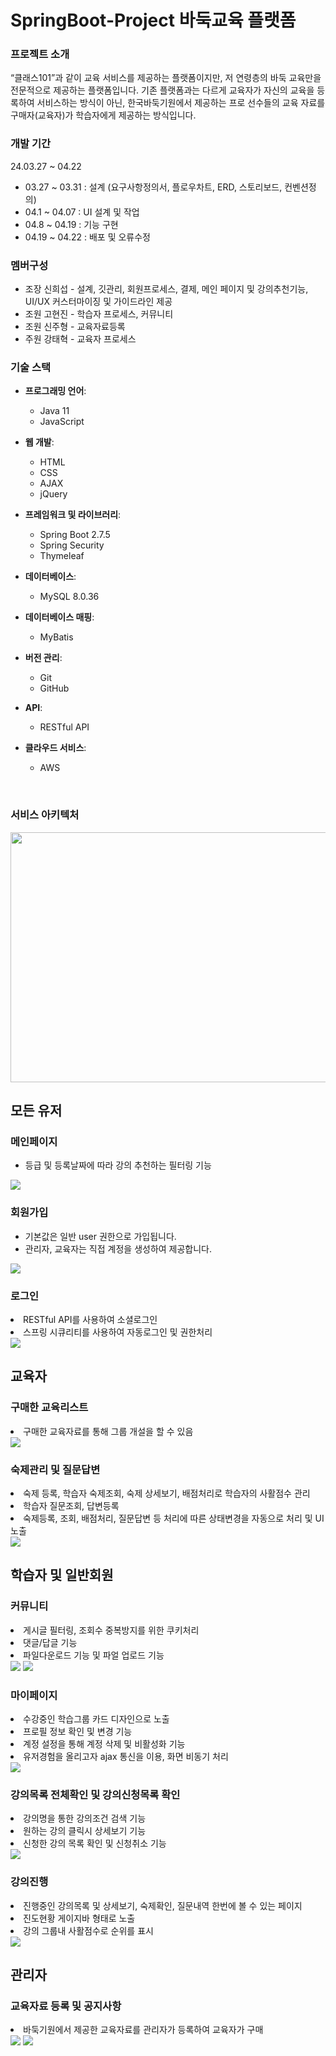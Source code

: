 <h1>SpringBoot-Project 바둑교육 플랫폼</h1>

<h3>프로젝트 소개</h3>
“클래스101”과 같이 교육 서비스를 제공하는 플랫폼이지만, 저 연령층의 바둑 교육만을 전문적으로 제공하는 플랫폼입니다. 기존 플랫폼과는 다르게 교육자가 자신의 교육을 등록하여 서비스하는 방식이 아닌, 한국바둑기원에서 제공하는 프로 선수들의 교육 자료를 구매자(교육자)가 학습자에게 제공하는 방식입니다.

<h3>개발 기간</h3>
24.03.27 ~ 04.22
<ul>
  <li>03.27 ~ 03.31 : 설계 (요구사항정의서, 플로우차트, ERD, 스토리보드, 컨벤션정의)</li>
  <li>04.1 ~ 04.07 : UI 설계 및 작업 </li>
  <li>04.8 ~ 04.19 : 기능 구현 </li>
  <li>04.19 ~ 04.22 : 배포 및 오류수정 </li>
</ul>

<h3>멤버구성</h3>
<ul>
  <li>조장 신희섭 - 설계, 깃관리, 회원프로세스, 결제, 메인 페이지 및 강의추천기능, UI/UX 커스터마이징 및 가이드라인 제공</li>
  <li>조원 고현진 - 학습자 프로세스, 커뮤니티</li>
  <li>조원 신주형 - 교육자료등록</li>
  <li>주원 강태혁 - 교육자 프로세스</li>
</ul>

### 기술 스택
- **프로그래밍 언어**:
  - Java 11
  - JavaScript

- **웹 개발**:
  - HTML
  - CSS
  - AJAX
  - jQuery

- **프레임워크 및 라이브러리**:
  - Spring Boot 2.7.5
  - Spring Security
  - Thymeleaf

- **데이터베이스**:
  - MySQL 8.0.36

- **데이터베이스 매핑**:
  - MyBatis

- **버전 관리**:
  - Git
  - GitHub

- **API**:
  - RESTful API

- **클라우드 서비스**:
  - AWS

<br>
<h3>서비스 아키텍처</h3> 
<img src="imgs/123.png" width="900" height="400">

<br>

<h2>모든 유저</h2>
<h3>메인페이지</h3>
<ul>
  <li>등급 및 등록날짜에 따라 강의 추천하는 필터링 기능</li>
</ul>
<img src="imgs/mainpage.png">

<h3>회원가입</h3>
<ul>
  <li>기본값은 일반 user 권한으로 가입됩니다.</li>
  <li>관리자, 교육자는 직접 계정을 생성하여 제공합니다.</li>
</ul>
<img src="imgs/singUp.png">

<h3>로그인</h3>
  <li>RESTful API를 사용하여 소셜로그인</li>
  <li>스프링 시큐리티를 사용하여 자동로그인 및 권한처리</li>
<img src="imgs/login.png">

<br>

<h2>교육자</h2>
<h3>구매한 교육리스트</h3>
  <li>구매한 교육자료를 통해 그룹 개설을 할 수 있음</li>
<img src="imgs/edu/eduSelectAdd.png">

<h3>숙제관리 및 질문답변</h3>
  <li>숙제 등록, 학습자 숙제조회, 숙제 상세보기, 배점처리로 학습자의 사활점수 관리</li>
  <li>학습자 질문조회, 답변등록</li>
  <li>숙제등록, 조회, 배점처리, 질문답변 등 처리에 따른 상태변경을 자동으로 처리 및 UI 노출</li>
<img src="imgs/edu/homeworkAdd.png">

<br>

<h2>학습자 및 일반회원</h2>
<h3>커뮤니티</h3>
  <li>게시글 필터링, 조회수 중복방지를 위한 쿠키처리</li>
  <li>댓글/답글 기능</li>
  <li>파일다운로드 기능 및 파얼 업로드 기능</li>
<img src="imgs/stu/Community.png">
<img src="imgs/stu/Community2.png">

<h3>마이페이지</h3>
  <li>수강중인 학습그룹 카드 디자인으로 노출</li>
  <li>프로필 정보 확인 및 변경 기능</li>
  <li>계정 설정을 통해 계정 삭제 및 비활성화 기능</li>
  <li>유저경험을 올리고자 ajax 통신을 이용, 화면 비동기 처리</li>
<img src="imgs/stu/Mypage.png">

<h3>강의목록 전체확인 및 강의신청목록 확인</h3>
  <li>강의명을 통한 강의조건 검색 기능</li>
  <li>원하는 강의 클릭시 상세보기 기능</li>
  <li>신청한 강의 목록 확인 및 신청취소 기능</li>
<img src="imgs/stu/GroupFunction2.png">

<h3>강의진행</h3>
  <li>진행중인 강의목록 및 상세보기, 숙제확인, 질문내역 한번에 볼 수 있는 페이지</li>
  <li>진도현황 게이지바 형태로 노출</li>
  <li>강의 그룹내 사활점수로 순위를 표시</li>
<img src="imgs/stu/questionWindow.png">

<br>

<h2>관리자</h2>
<h3>교육자료 등록 및 공지사항</h3>
  <li>바둑기원에서 제공한 교육자료를 관리자가 등록하여 교육자가 구매</li>
<img src="imgs/admin/eduList.png">
<img src="imgs/admin/Notice.png">
